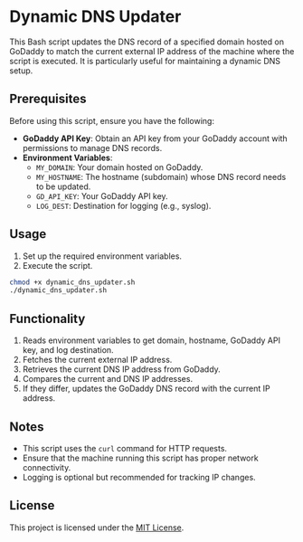 # Dynamic DNS Updater

This Bash script updates the DNS record of a specified domain hosted on GoDaddy to match the current external IP address of the machine where the script is executed. It is particularly useful for maintaining a dynamic DNS setup.

## Prerequisites

Before using this script, ensure you have the following:

- **GoDaddy API Key**: Obtain an API key from your GoDaddy account with permissions to manage DNS records.
- **Environment Variables**:
  - `MY_DOMAIN`: Your domain hosted on GoDaddy.
  - `MY_HOSTNAME`: The hostname (subdomain) whose DNS record needs to be updated.
  - `GD_API_KEY`: Your GoDaddy API key.
  - `LOG_DEST`: Destination for logging (e.g., syslog).

## Usage

1. Set up the required environment variables.
2. Execute the script.

```bash
chmod +x dynamic_dns_updater.sh
./dynamic_dns_updater.sh
```

## Functionality

1. Reads environment variables to get domain, hostname, GoDaddy API key, and log destination.
2. Fetches the current external IP address.
3. Retrieves the current DNS IP address from GoDaddy.
4. Compares the current and DNS IP addresses.
5. If they differ, updates the GoDaddy DNS record with the current IP address.

## Notes

- This script uses the `curl` command for HTTP requests.
- Ensure that the machine running this script has proper network connectivity.
- Logging is optional but recommended for tracking IP changes.

## License

This project is licensed under the [MIT License](LICENSE).
